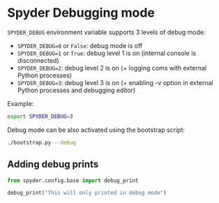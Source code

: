 # Spyder Debugging mode

`SPYDER_DEBUG` environment variable supports 3 levels of debug mode:
* `SPYDER_DEBUG=0` or `False`: debug mode is off
* `SPYDER_DEBUG=1` or `True`: debug level 1 is on (internal console is disconnected)
* `SPYDER_DEBUG=2`: debug level 2 is on (+ logging coms with external Python processes)
* `SPYDER_DEBUG=3`: debug level 3 is on (+ enabling -v option in external Python processes and debugging editor)

Example:
```bash
export SPYDER_DEBUG=3
```
Debug mode can be also activated using the bootstrap script:

```bash
./bootstrap.py --debug
```
## Adding debug prints

```python
from spyder.config.base import debug_print

debug_print("This will only printed in debug mode")
```